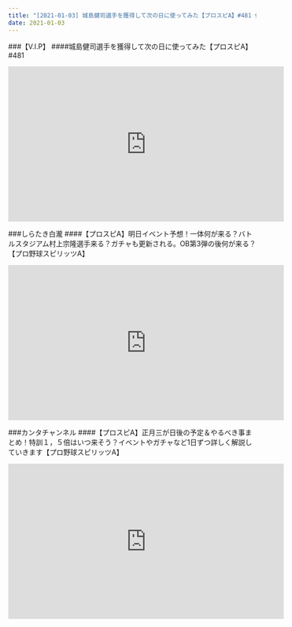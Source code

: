 ```yaml
---
title: "[2021-01-03] 城島健司選手を獲得して次の日に使ってみた【プロスピA】#481 他"
date: 2021-01-03
---
```

###【V.I.P】
####城島健司選手を獲得して次の日に使ってみた【プロスピA】#481
<iframe width="560" height="315" src="https://www.youtube.com/embed/D0dOjd1cJXI" frameborder="0" allow="accelerometer; autoplay; clipboard-write; encrypted-media; gyroscope; picture-in-picture" allowfullscreen></iframe>

###しらたき白瀧
####【プロスピA】明日イベント予想！一体何が来る？バトルスタジアム村上宗隆選手来る？ガチャも更新される。OB第3弾の後何が来る？【プロ野球スピリッツA】
<iframe width="560" height="315" src="https://www.youtube.com/embed/pdUMVju4ZQk" frameborder="0" allow="accelerometer; autoplay; clipboard-write; encrypted-media; gyroscope; picture-in-picture" allowfullscreen></iframe>

###カンタチャンネル
####【プロスピA】正月三が日後の予定＆やるべき事まとめ！特訓１，５倍はいつ来そう？イベントやガチャなど1日ずつ詳しく解説していきます【プロ野球スピリッツA】
<iframe width="560" height="315" src="https://www.youtube.com/embed/nFsvkIybWsI" frameborder="0" allow="accelerometer; autoplay; clipboard-write; encrypted-media; gyroscope; picture-in-picture" allowfullscreen></iframe>

